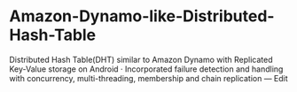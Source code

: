 # Amazon-Dynamo-like-Distributed-Hash-Table
Distributed Hash Table(DHT) similar to Amazon Dynamo with Replicated Key-Value storage on Android · Incorporated failure detection and handling with concurrency, multi-threading, membership and chain replication — Edit
